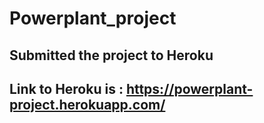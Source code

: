 # Powerplant_project

## Submitted the project to Heroku
## Link to Heroku is : https://powerplant-project.herokuapp.com/
